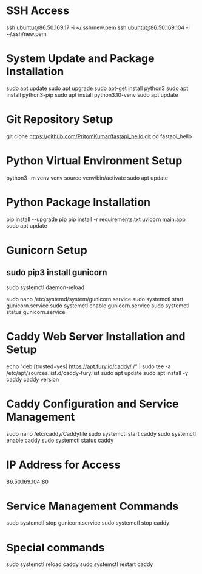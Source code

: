 
# SSH Access
ssh ubuntu@86.50.169.17 -i ~/.ssh/new.pem
ssh ubuntu@86.50.169.104 -i ~/.ssh/new.pem

# System Update and Package Installation
sudo apt update
sudo apt upgrade
sudo apt-get install python3
sudo apt install python3-pip
sudo apt install python3.10-venv
sudo apt update

# Git Repository Setup
git clone https://github.com/PritomKumar/fastapi_hello.git
cd fastapi_hello

# Python Virtual Environment Setup
python3 -m venv venv
source venv/bin/activate
sudo apt update

# Python Package Installation
pip install --upgrade pip
pip install -r requirements.txt
uvicorn main:app
sudo apt update

# Gunicorn Setup
## sudo pip3 install gunicorn 
sudo systemctl daemon-reload

sudo nano /etc/systemd/system/gunicorn.service
sudo systemctl start gunicorn.service
sudo systemctl enable gunicorn.service
sudo systemctl status gunicorn.service


# Caddy Web Server Installation and Setup
echo "deb [trusted=yes] https://apt.fury.io/caddy/ /" | sudo tee -a /etc/apt/sources.list.d/caddy-fury.list
sudo apt update
sudo apt install -y caddy
caddy version

# Caddy Configuration and Service Management
sudo nano /etc/caddy/Caddyfile
sudo systemctl start caddy
sudo systemctl enable caddy
sudo systemctl status caddy

# IP Address for Access
86.50.169.104:80

# Service Management Commands
sudo systemctl stop gunicorn.service
sudo systemctl stop caddy

# Special commands
sudo systemctl reload caddy
sudo systemctl restart caddy

